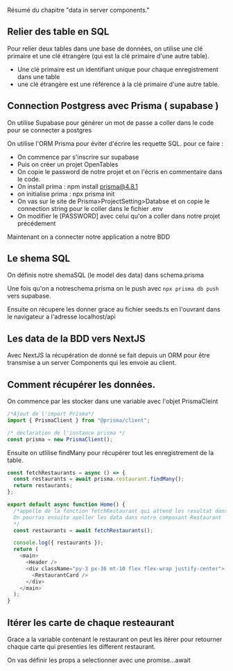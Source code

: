 Résumé du chapitre "data in server components."

## Relier des table en SQL

Pour relier deux tables dans une base de données, on utilise une clé primaire et une clé étrangère (qui est la clé primaire d'une autre table).

- Une clé primaire est un identifiant unique pour chaque enregistrement dans une table
- une clé étrangère est une référence à la clé primaire d'une autre table.

## Connection Postgress avec Prisma ( supabase )

On utilise Supabase pour générer un mot de passe a coller dans le code pour se connecter a postgres

On utilise l'ORM Prisma pour éviter d'écrire les requette SQL. pour ce faire :

- On commence par s'inscrire sur supabase
- Puis on créer un projet OpenTables
- On copie le password de notre projet et on l'écris en commentaire dans le code.
- On install prima : npm
  install prisma@4.8.1
- on initialise prima : npx prisma init
- On vas sur le site de Prisma>ProjectSetting>Databse et on copie le connection string pour le coller dans le fichier .env
- On modifier le [PASSWORD] avec celui qu'on a coller dans notre projet précédement

Maintenant on a connecter notre application a notre BDD

## Le shema SQL

On définis notre shemaSQL (le model des data) dans schema.prisma

Une fois qu'on a notreschema.prisma on le push avec `npx prisma db push` vers supabase.

Ensuite on récupere les donner grace au fichier seeds.ts en l'ouvrant dans le navigateur a l'adresse localhost/api

## Les data de la BDD vers NextJS

Avec NextJS la récupération de donné se fait depuis un ORM pour être transmise a un server Components qui les envoie au client.

## Comment récupérer les données.

On commence par les stocker dans une variable avec l'objet PrismaCleint

```javascript
/*Ajout de l'import Prisma*/
import { PrismaClient } from "@prisma/client";

/* déclaration de l'instance prisma */
const prisma = new PrismaClient();
```

Ensuite on utlilise findMany pour récupérer tout les enregistrement de la table.

```javascript
const fetchRestaurants = async () => {
  const restaurants = await prisma.restaurant.findMany();
  return restaurants;
};
```

```javascript
export default async function Home() {
  /*appelle de la fonction fetchRestaurant qui attend les resultat dans la variable restaurant qu'on affiche avec un console.log
  On pourras ensuite apeller les data dans notre composant Restaurant
  */
  const restaurants = await fetchRestaurants();

  console.log({ restaurants });
  return (
    <main>
      <Header />
      <div className="py-3 px-36 mt-10 flex flex-wrap justify-center">
        <RestaurantCard />
      </div>
    </main>
  );
}
```

## Itérer les carte de chaque resteaurant

Grace a la variable contenant le restaurant on peut les itérer pour retourner chaque carte qui presenties les different restaurant.

On vas définir les props a selectionner avec une promise...await
